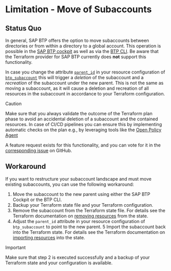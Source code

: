 # Limitation - Move of Subaccounts

## Status Quo

In general, SAP BTP offers the option to move subaccounts between directories or from within a directory to a global account. This operation is possible in the [SAP BTP cockpit](https://help.sap.com/docs/btp/sap-business-technology-platform/change-subaccount-details) as well as via the [BTP CLI](https://help.sap.com/docs/btp/btp-cli-command-reference/btp-move-accounts-subaccount). Be aware that the Terraform provider for SAP BTP currently does **not** support this functionality.

In case you change the attribute [`parent_id`](https://registry.terraform.io/providers/SAP/btp/latest/docs/resources/subaccount#parent_id-1) in your resource configuration of [`btp_subaccount`](https://registry.terraform.io/providers/SAP/btp/latest/docs/resources/subaccount) this will trigger a *deletion* of the subaccount and a *recreation* of the subaccount under the new parent. This is not the same as moving a subaccount, as it will cause a deletion and recreation of all resources in the subaccount in accordance to your Terraform configuration.

> [!CAUTION]
> Make sure that you always validate the outcome of the Terraform plan phase to avoid an accidental deletion of a subaccount and the contained resources. In case of CI/CD pipelines you can ensure this by implementing automatic checks on the plan e.g., by leveraging tools like the [Open Policy Agent](https://www.openpolicyagent.org/)

A feature request exists for this functionality, and you can vote for it in the [corresponding issue](https://github.com/SAP/terraform-provider-btp/issues/1020) on GitHub.

## Workaround

If you want to restructure your subaccount landscape and must move existing subaccounts, you can use the following workaround:

1. Move the subaccount to the new parent using either the SAP BTP Cockpit or the BTP CLI.
2. Backup your Terraform state file and your Terraform configuration.
3. Remove the subaccount from the Terraform state file. For details see the Terraform documentation on [removing resources](https://developer.hashicorp.com/terraform/language/resources/syntax#removing-resources) from the state.
4. Adjust the `parent_id` attribute in your resource configuration of `btp_subaccount` to point to the new parent.
5 Import the subaccount back into the Terraform state. For details see the Terraform documentation on [importing resources](https://developer.hashicorp.com/terraform/language/import) into the state.

> [!IMPORTANT]
> Make sure that step 2 is executed successfully and a backup of your Terraform state and your configuration is available.
